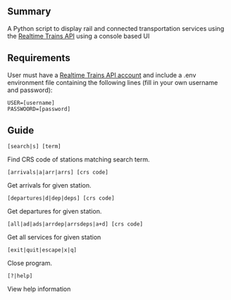 ## Summary

A Python script to display rail and connected transportation services using the [Realtime Trains API](https://www.realtimetrains.co.uk/about/developer/pull/docs/) using a console based UI

## Requirements

User must have a [Realtime Trains API account](https://api.rtt.io/) and include a .env environment file containing the following lines (fill in your own username and password):


    USER=[username]
    PASSWOORD=[password]

## Guide

    [search|s] [term]
        
Find CRS code of stations matching search term.
  
    [arrivals|a|arr|arrs] [crs code]
        
Get arrivals for given station.

    [departures|d|dep|deps] [crs code]
    
Get departures for given station.

    [all|ad|ads|arrdep|arrsdeps|a+d] [crs code]
    
Get all services for given station

    [exit|quit|escape|x|q]

Close program.

    [?|help]
    
View help information

